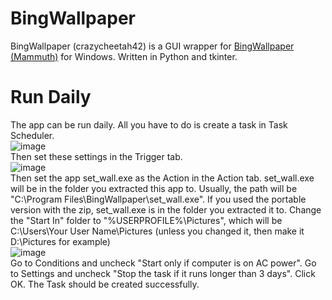 # BingWallpaper
BingWallpaper (crazycheetah42) is a GUI wrapper for <a href="https://github.com/mammuth/bing-wallpaper">BingWallpaper (Mammuth)</a> for Windows. Written in Python and tkinter.

# Run Daily
The app can be run daily. All you have to do is create a task in Task Scheduler.
<br>
![image](https://github.com/user-attachments/assets/0111c6c4-b23e-4e30-8af8-a4dc22d74c78)
<br>
Then set these settings in the Trigger tab.
<br>
![image](https://github.com/user-attachments/assets/f3e4802d-696c-4853-86e7-48e3fef8b7b8)
<br>
Then set the app set_wall.exe as the Action in the Action tab. set_wall.exe will be in the folder you extracted this app to. Usually, the path will be "C:\Program Files\BingWallpaper\set_wall.exe". If you used the portable version with the zip, set_wall.exe is in the folder you extracted it to. Change the "Start In" folder to "%USERPROFILE%\Pictures", which will be C:\Users\Your User Name\Pictures (unless you changed it, then make it D:\Pictures for example)
<br>
![image](https://github.com/user-attachments/assets/b6a668ad-41b4-42a7-b6af-a39229a38abd)
<br>
Go to Conditions and uncheck "Start only if computer is on AC power".
Go to Settings and uncheck "Stop the task if it runs longer than 3 days".
Click OK. The Task should be created successfully.

